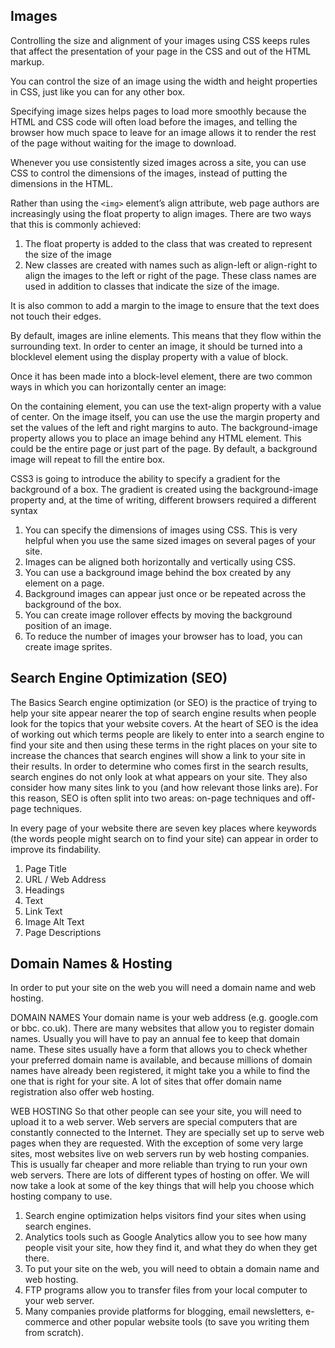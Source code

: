 ## Images
Controlling the size and alignment of your images using CSS keeps rules that affect the presentation of your page in the CSS and out of the HTML markup.

You can control the size of an image using the width and height properties in CSS, just like you can for any other box.

Specifying image sizes helps pages to load more smoothly because the HTML and CSS code will often load before the images, and telling the browser how much space to leave for an image allows it to render the rest of the page without waiting for the image to download.



Whenever you use consistently sized images across a site, you can use CSS to control the dimensions of the images, instead of putting the dimensions in the HTML.

Rather than using the `<img>` element’s align attribute, web page authors are increasingly using the float property to align images. There are two ways that this is commonly achieved:

1. The float property is added to the class that was created to represent the size of the image
2. New classes are created with names such as align-left or align-right to align the images to the left or right of the page. These class names are used in addition to classes that indicate the size of the image.

It is also common to add a margin to the image to ensure that the text does not touch their edges.

By default, images are inline elements. This means that they flow within the surrounding text. In order to center an image, it should be turned into a blocklevel element using the display property with a value of block.

Once it has been made into a block-level element, there are two common ways in which you can horizontally center an image:

On the containing element, you can use the text-align property with a value of center.
On the image itself, you can use the use the margin property and set the values of the left and right margins to auto.
The background-image property allows you to place an image behind any HTML element. This could be the entire page or just part of the page. By default, a background image will repeat to fill the entire box.

CSS3 is going to introduce the ability to specify a gradient for the background of a box. The gradient is created using the background-image property and, at the time of writing, different browsers required a different syntax

1. You can specify the dimensions of images using CSS. This is very helpful when you use the same sized images on several pages of your site.
2. Images can be aligned both horizontally and vertically using CSS.
3. You can use a background image behind the box created by any element on a page.
4. Background images can appear just once or be repeated across the background of the box.
5. You can create image rollover effects by moving the background position of an image.
6. To reduce the number of images your browser has to load, you can create image sprites.




## Search Engine Optimization (SEO)
The Basics Search engine optimization (or SEO) is the practice of trying to help your site appear nearer the top of search engine results when people look for the topics that your website covers. At the heart of SEO is the idea of working out which terms people are likely to enter into a search engine to find your site and then using these terms in the right places on your site to increase the chances that search engines will show a link to your site in their results. In order to determine who comes first in the search results, search engines do not only look at what appears on your site. They also consider how many sites link to you (and how relevant those links are). For this reason, SEO is often split into two areas: on-page techniques and off-page techniques.

In every page of your website there are seven key places where keywords (the words people might search on to find your site) can appear in order to improve its findability.

1. Page Title
2. URL / Web Address
3. Headings
4. Text
5. Link Text
6. Image Alt Text
7. Page Descriptions


## Domain Names & Hosting
In order to put your site on the web you will need a domain name and web hosting.

DOMAIN NAMES Your domain name is your web address (e.g. google.com or bbc. co.uk). There are many websites that allow you to register domain names. Usually you will have to pay an annual fee to keep that domain name. These sites usually have a form that allows you to check whether your preferred domain name is available, and because millions of domain names have already been registered, it might take you a while to find the one that is right for your site. A lot of sites that offer domain name registration also offer web hosting.

WEB HOSTING So that other people can see your site, you will need to upload it to a web server. Web servers are special computers that are constantly connected to the Internet. They are specially set up to serve web pages when they are requested. With the exception of some very large sites, most websites live on web servers run by web hosting companies. This is usually far cheaper and more reliable than trying to run your own web servers. There are lots of different types of hosting on offer. We will now take a look at some of the key things that will help you choose which hosting company to use.

1. Search engine optimization helps visitors find your sites when using search engines.
2. Analytics tools such as Google Analytics allow you to see how many people visit your site, how they find it, and what they do when they get there.
3. To put your site on the web, you will need to obtain a domain name and web hosting.
4. FTP programs allow you to transfer files from your local computer to your web server.
5. Many companies provide platforms for blogging, email newsletters, e-commerce and other popular website tools (to save you writing them from scratch).